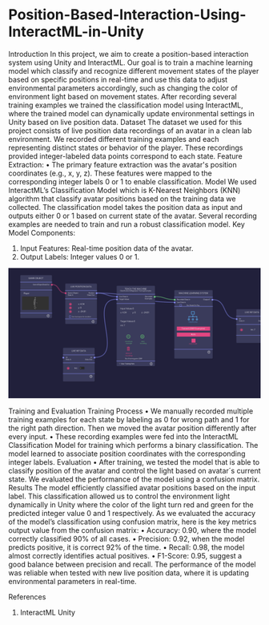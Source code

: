 # Position-Based-Interaction-Using-InteractML-in-Unity
Introduction
In this project, we aim to create a position-based interaction system using Unity and
InteractML. Our goal is to train a machine learning model which classify and recognize
different movement states of the player based on specific positions in real-time and use
this data to adjust environmental parameters accordingly, such as changing the color of
environment light based on movement states. After recording several training examples
we trained the classification model using InteractML, where the trained model can
dynamically update environmental settings in Unity based on live position data.
Dataset
The dataset we used for this project consists of live position data recordings of an
avatar in a clean lab environment. We recorded different training examples and each
representing distinct states or behavior of the player. These recordings provided
integer-labeled data points correspond to each state.
Feature Extraction:
• The primary feature extraction was the avatar's position coordinates (e.g., x, y, z).
These features were mapped to the corresponding integer labels 0 or 1 to enable
classification.
Model
We used InteractML’s Classification Model which is K-Nearest Neighbors (KNN)
algorithm that classify avatar positions based on the training data we collected. The
classification model takes the position data as input and outputs either 0 or 1 based on
current state of the avatar. Several recording examples are needed to train and run a
robust classification model.
Key Model Components:
1. Input Features: Real-time position data of the avatar.
2. Output Labels: Integer values 0 or 1.

![image alt](https://github.com/injamul-abeg/Position-Based-Interaction-Using-InteractML-in-Unity/blob/main/Light_Intensity_InteractML.png?raw=true)

Training and Evaluation
Training Process
• We manually recorded multiple training examples for each state by labeling as 0
for wrong path and 1 for the right path direction. Then we moved the avatar
position differently after every input.
• These recording examples were fed into the InteractML Classification Model for
training which performs a binary classification. The model learned to associate
position coordinates with the corresponding integer labels.
Evaluation
• After training, we tested the model that is able to classify position of the avatar
and control the light based on avatar´s current state. We evaluated the
performance of the model using a confusion matrix.
Results
The model efficiently classified avatar positions based on the input label. This
classification allowed us to control the environment light dynamically in Unity where the
color of the light turn red and green for the predicted integer value 0 and 1 respectively.
As we evaluated the accuracy of the model’s classification using confusion matrix, here
is the key metrics output value from the confusion matrix:
• Accuracy: 0.90, where the model correctly classified 90% of all cases.
• Precision: 0.92, when the model predicts positive, it is correct 92% of the time.
• Recall: 0.98, the model almost correctly identifies actual positives.
• F1-Score: 0.95, suggest a good balance between precision and recall.
The performance of the model was reliable when tested with new live position data,
where it is updating environmental parameters in real-time.

References

1. InteractML Unity
 
